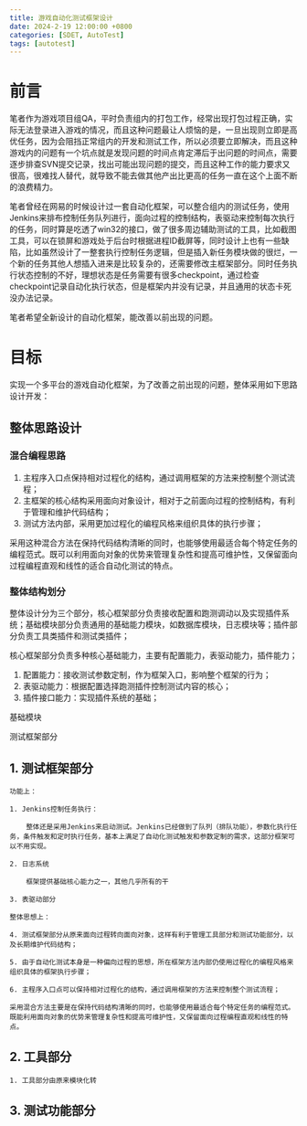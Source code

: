 ```yaml
---
title: 游戏自动化测试框架设计
date: 2024-2-19 12:00:00 +0800
categories: [SDET, AutoTest]
tags: [autotest]
---
```


# 前言

笔者作为游戏项目组QA，平时负责组内的打包工作，经常出现打包过程正确，实际无法登录进入游戏的情况，而且这种问题最让人烦恼的是，一旦出现则立即是高优任务，因为会阻挡正常组内的开发和测试工作，所以必须要立即解决，而且这种游戏内的问题有一个坑点就是发现问题的时间点肯定滞后于出问题的时间点，需要逐步排查SVN提交记录，找出可能出现问题的提交，而且这种工作的能力要求又很高，很难找人替代，就导致不能去做其他产出比更高的任务一直在这个上面不断的浪费精力。

笔者曾经在网易的时候设计过一套自动化框架，可以整合组内的测试任务，使用Jenkins来排布控制任务队列进行，面向过程的控制结构，表驱动来控制每次执行的任务，同时算是吃透了win32的接口，做了很多周边辅助测试的工具，比如截图工具，可以在锁屏和游戏处于后台时根据进程ID截屏等，同时设计上也有一些缺陷，比如虽然设计了一整套执行控制任务逻辑，但是插入新任务模块做的很烂，一个新的任务其他人想插入进来是比较复杂的，还需要修改主框架部分。同时任务执行状态控制的不好，理想状态是任务需要有很多checkpoint，通过检查checkpoint记录自动化执行状态，但是框架内并没有记录，并且通用的状态卡死没办法记录。

笔者希望全新设计的自动化框架，能改善以前出现的问题。

# 目标

实现一个多平台的游戏自动化框架，为了改善之前出现的问题，整体采用如下思路设计开发：

## 整体思路设计

### 混合编程思路

1. 主程序入口点保持相对过程化的结构，通过调用框架的方法来控制整个测试流程；
2. 主框架的核心结构采用面向对象设计，相对于之前面向过程的控制结构，有利于管理和维护代码结构；
3. 测试方法内部，采用更加过程化的编程风格来组织具体的执行步骤；

采用这种混合方法在保持代码结构清晰的同时，也能够使用最适合每个特定任务的编程范式。既可以利用面向对象的优势来管理复杂性和提高可维护性，又保留面向过程编程直观和线性的适合自动化测试的特点。

### 整体结构划分

整体设计分为三个部分，核心框架部分负责接收配置和跑测调动以及实现插件系统；基础模块部分负责通用的基础能力模块，如数据库模块，日志模块等；插件部分负责工具类插件和测试类插件；

核心框架部分负责多种核心基础能力，主要有配置能力，表驱动能力，插件能力；

1. 配置能力：接收测试参数定制，作为框架入口，影响整个框架的行为；
2. 表驱动能力：根据配置选择跑测插件控制测试内容的核心；
3. 插件接口能力：实现插件系统的基础；

基础模块

测试框架部分

## 1. 测试框架部分

    功能上：

    1. Jenkins控制任务执行：

        整体还是采用Jenkins来启动测试。Jenkins已经做到了队列（排队功能），参数化执行任务，条件触发和定时执行任务，基本上满足了自动化测试触发和参数定制的需求，这部分框架可以不用实现。

    2. 日志系统

        框架提供基础核心能力之一，其他几乎所有的干

    3. 表驱动部分

    整体思想上：

    4. 测试框架部分从原来面向过程转向面向对象，这样有利于管理工具部分和测试功能部分，以及长期维护代码结构；

    5. 由于自动化测试本身是一种偏向过程的思想，所在框架方法内部仍使用过程化的编程风格来组织具体的框架执行步骤；

    6. 主程序入口点可以保持相对过程化的结构，通过调用框架的方法来控制整个测试流程；

    采用混合方法主要是在保持代码结构清晰的同时，也能够使用最适合每个特定任务的编程范式。既能利用面向对象的优势来管理复杂性和提高可维护性，又保留面向过程编程直观和线性的特点。

    

    
## 2. 工具部分

    1. 工具部分由原来模块化转

## 3. 测试功能部分


